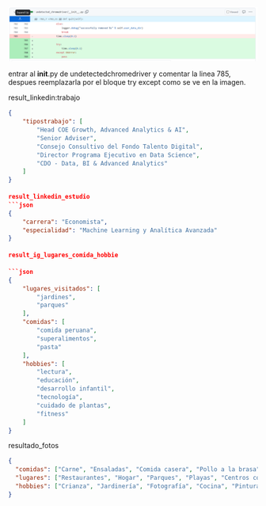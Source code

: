 ![alt text](image.png)

entrar al __init__.py de undetectedchromedriver y comentar la linea 785, despues
reemplazarla por el bloque try except como se ve en la imagen.



result_linkedin:trabajo 

```json
{      
    "tipostrabajo": [
        "Head COE Growth, Advanced Analytics & AI",
        "Senior Adviser",
        "Consejo Consultivo del Fondo Talento Digital",
        "Director Programa Ejecutivo en Data Science",
        "CDO - Data, BI & Advanced Analytics"
    ]
}

result_linkedin_estudio
```json
{
    "carrera": "Economista",
    "especialidad": "Machine Learning y Analítica Avanzada"
}

result_ig_lugares_comida_hobbie

```json
{
    "lugares_visitados": [
        "jardines",
        "parques"
    ],
    "comidas": [
        "comida peruana",
        "superalimentos",
        "pasta"
    ],
    "hobbies": [
        "lectura",
        "educación",
        "desarrollo infantil",
        "tecnología",
        "cuidado de plantas",
        "fitness"
    ]
}
```

resultado_fotos

```json
{
  "comidas": ["Carne", "Ensaladas", "Comida casera", "Pollo a la brasa", "Comida rápida", "Dulces", "Vegetales"],  
  "lugares": ["Restaurantes", "Hogar", "Parques", "Playas", "Centros comerciales", "Baños públicos", "Oficinas"],  
  "hobbies": ["Crianza", "Jardinería", "Fotografía", "Cocina", "Pintura", "Lectura", "Música", "Informática",  "Estar en familia"]
}
```